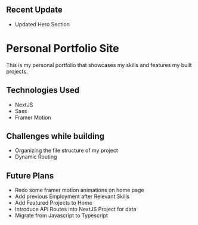 ## Recent Update
- Updated Hero Section

# Personal Portfolio Site

This is my personal portfolio that showcases my skills and features my built projects.

## Technologies Used
- NextJS
- Sass
- Framer Motion

## Challenges while building
- Organizing the file structure of my project
- Dynamic Routing

## Future Plans
- Redo some framer motion animations on home page
- Add previous Employment after Relevant Skills
- Add Featured Projects to Home
- Introduce API Routes into NextJS Project for data
- Migrate from Javascript to Typescript
